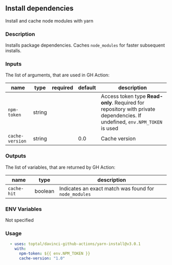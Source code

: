 ## Install dependencies

Install and cache node modules with yarn

### Description

Installs package dependencies. Caches `node_modules` for faster subsequent installs.

### Inputs

The list of arguments, that are used in GH Action:

| name            | type   | required | default | description                                                                                                               |
| --------------- | ------ | -------- | ------- | ------------------------------------------------------------------------------------------------------------------------- |
| `npm-token`     | string |          |         | Access token type **Read-only**. Required for repository with private dependencies. If undefined, `env.NPM_TOKEN` is used |
| `cache-version` | string |          | 0.0     | Cache version                                                                                                             |

### Outputs

The list of variables, that are returned by GH Action:

| name        | type    | description                                           |
| ----------- | ------- | ----------------------------------------------------- |
| `cache-hit` | boolean | Indicates an exact match was found for `node_modules` |

### ENV Variables

Not specified

### Usage

```yaml
  - uses: toptal/davinci-github-actions/yarn-install@v3.0.1
    with:
      npm-token: ${{ env.NPM_TOKEN }}
      cache-version: "1.0"
```
